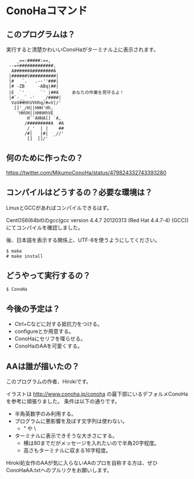ConoHaコマンド
===========

## このプログラムは？

実行すると清楚かわいいConoHaがターミナル上に表示されます。

        _==:#####:==,
     --=+#############,
      A######A########A
     |######V##########|
     |#   `.   .--''###|
     |# -ZB     -ABq|##|
     |E  `'      `' |##A     あなたの作業を見守るよ！
     |#`-__` -'   _/####|
      VaV##HhVVHhq/#=V|/'
       []'_/H||HHH'Hh,
        'HHVH||HHHHhVE
            H`'AHHA[] `A,
           /#########A  #A
            /_'  | |    ##
           /#|   |#|  _//'
            []  []/'

## 何のために作ったの？

https://twitter.com/MikumoConoHa/status/479824332743393280

## コンパイルはどうするの？必要な環境は？

LinuxとGCCがあればコンパイルできるはず。

CentOS6(64bit)のgcc(gcc version 4.4.7 20120313 (Red Hat 4.4.7-4) (GCC))にてコンパイルを確認しました。

後、日本語を表示する関係上、UTF-8を使うようにしてください。

``` Terminal
$ make
# make install
```

## どうやって実行するの？

``` Terminal
$ ConoHa
```

## 今後の予定は？

* Ctrl+Cなどに対する抵抗力をつける。
* configureとか用意する。
* ConoHaにセリフを喋らせる。
* ConoHaのAAを可愛くする。

## AAは誰が描いたの？

このプログラムの作者、Hirokiです。

イラストは http://www.conoha.jp/conoha の最下部にいるデフォルメConoHaを参考に頑張りました。
条件は以下の通りです。

* 半角英数字のみ利用する。
* プログラムに悪影響を及ぼす文字列は使わない。
    * " や \
* ターミナルに表示できそうな大きさにする。
    * 横は80までだがメッセージを入れたいので半角20字程度。
    * 高さもターミナルに収まる16字程度。

Hiroki処女作のAAが気に入らないAAのプロを自称する方は、ぜひConoHaAA.txtへのプルリクをお願いします。

